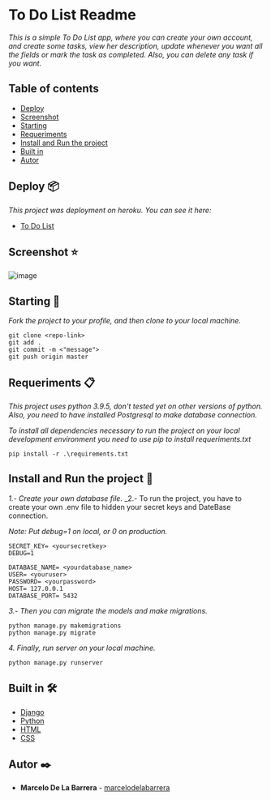 # To Do List Readme

_This is a simple To Do List app, where you can create your own account, and create some tasks, view her description, update whenever you want all the fields or mark the task as completed. Also, you can delete any task if you want._

## Table of contents
- [Deploy](#Deploy-)
- [Screenshot](#Screenshot-)
- [Starting](#starting-)
- [Requeriments](#requeriments-)
- [Install and Run the project](#Install-and-Run-the-project-)
- [Built in](#built-in-%EF%B8%8F)
- [Autor](#autor-%EF%B8%8F)

## Deploy 📦

_This project was deployment on heroku. You can see it here:_

- [To Do List](http://www.herokulink/)

## Screenshot ⭐
![image](https://user-images.githubusercontent.com/52224826/141669727-2fd7a92f-c330-41ad-9f12-8835d65eae6f.png)


## Starting 🚀

_Fork the project to your profile, and then clone to your local machine._

```
git clone <repo-link>
git add .
git commit -m <"message">
git push origin master
```

## Requeriments 📋

_This project uses python 3.9.5, don't tested yet on other versions of python._
_Also, you need to have installed Postgresql to make database connection._

_To install all dependencies necessary to run the project on your local development environment you need to use pip to install requeriments.txt_

```
pip install -r .\requirements.txt
```

## Install and Run the project 🔧

_1.- Create your own database file._
_2.- To run the project, you have to create your own .env file to hidden your secret keys and DateBase connection.

_Note: Put debug=1 on local, or 0 on production._

```
SECRET_KEY= <yoursecretkey>
DEBUG=1

DATABASE_NAME= <yourdatabase_name>
USER= <youruser>
PASSWORD= <yourpassword>
HOST= 127.0.0.1
DATABASE_PORT= 5432
```

_3.- Then you can migrate the models and make migrations._

```
python manage.py makemigrations
python manage.py migrate
```

_4. Finally, run server on your local machine._

```
python manage.py runserver
```

## Built in 🛠️

- [Django](http://www.djangoproject.com/)
- [Python](https://www.python.org/)
- [HTML](https://)
- [CSS](http://)

## Autor ✒️

- **Marcelo De La Barrera** - [marcelodelabarrera](https://github.com/marcelodelabarrera)

